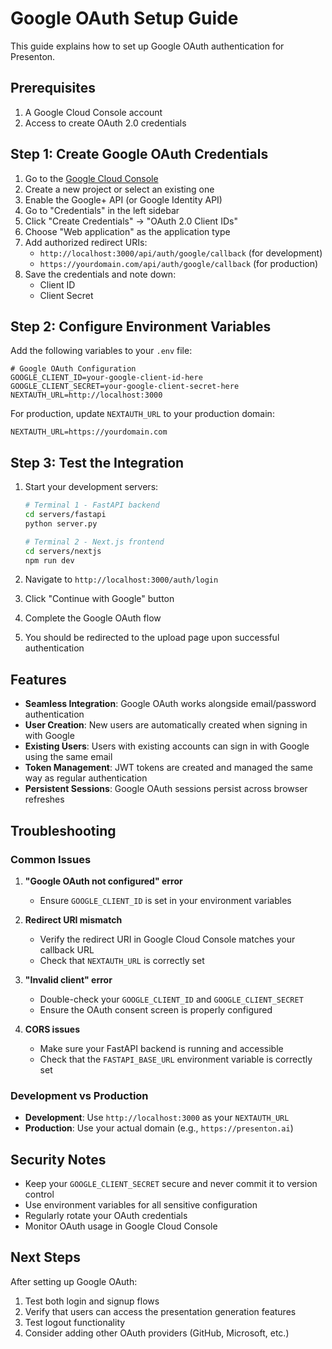 # Google OAuth Setup Guide

This guide explains how to set up Google OAuth authentication for Presenton.

## Prerequisites

1. A Google Cloud Console account
2. Access to create OAuth 2.0 credentials

## Step 1: Create Google OAuth Credentials

1. Go to the [Google Cloud Console](https://console.cloud.google.com/)
2. Create a new project or select an existing one
3. Enable the Google+ API (or Google Identity API)
4. Go to "Credentials" in the left sidebar
5. Click "Create Credentials" → "OAuth 2.0 Client IDs"
6. Choose "Web application" as the application type
7. Add authorized redirect URIs:
   - `http://localhost:3000/api/auth/google/callback` (for development)
   - `https://yourdomain.com/api/auth/google/callback` (for production)
8. Save the credentials and note down:
   - Client ID
   - Client Secret

## Step 2: Configure Environment Variables

Add the following variables to your `.env` file:

```env
# Google OAuth Configuration
GOOGLE_CLIENT_ID=your-google-client-id-here
GOOGLE_CLIENT_SECRET=your-google-client-secret-here
NEXTAUTH_URL=http://localhost:3000
```

For production, update `NEXTAUTH_URL` to your production domain:
```env
NEXTAUTH_URL=https://yourdomain.com
```

## Step 3: Test the Integration

1. Start your development servers:
   ```bash
   # Terminal 1 - FastAPI backend
   cd servers/fastapi
   python server.py

   # Terminal 2 - Next.js frontend
   cd servers/nextjs
   npm run dev
   ```

2. Navigate to `http://localhost:3000/auth/login`
3. Click "Continue with Google" button
4. Complete the Google OAuth flow
5. You should be redirected to the upload page upon successful authentication

## Features

- **Seamless Integration**: Google OAuth works alongside email/password authentication
- **User Creation**: New users are automatically created when signing in with Google
- **Existing Users**: Users with existing accounts can sign in with Google using the same email
- **Token Management**: JWT tokens are created and managed the same way as regular authentication
- **Persistent Sessions**: Google OAuth sessions persist across browser refreshes

## Troubleshooting

### Common Issues

1. **"Google OAuth not configured" error**
   - Ensure `GOOGLE_CLIENT_ID` is set in your environment variables

2. **Redirect URI mismatch**
   - Verify the redirect URI in Google Cloud Console matches your callback URL
   - Check that `NEXTAUTH_URL` is correctly set

3. **"Invalid client" error**
   - Double-check your `GOOGLE_CLIENT_ID` and `GOOGLE_CLIENT_SECRET`
   - Ensure the OAuth consent screen is properly configured

4. **CORS issues**
   - Make sure your FastAPI backend is running and accessible
   - Check that the `FASTAPI_BASE_URL` environment variable is correctly set

### Development vs Production

- **Development**: Use `http://localhost:3000` as your `NEXTAUTH_URL`
- **Production**: Use your actual domain (e.g., `https://presenton.ai`)

## Security Notes

- Keep your `GOOGLE_CLIENT_SECRET` secure and never commit it to version control
- Use environment variables for all sensitive configuration
- Regularly rotate your OAuth credentials
- Monitor OAuth usage in Google Cloud Console

## Next Steps

After setting up Google OAuth:

1. Test both login and signup flows
2. Verify that users can access the presentation generation features
3. Test logout functionality
4. Consider adding other OAuth providers (GitHub, Microsoft, etc.)

